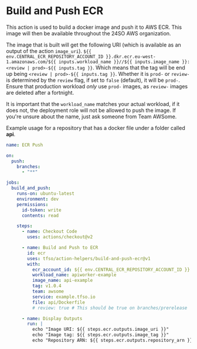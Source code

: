 # Build and Push ECR

This action is used to build a docker image and push it to AWS ECR. This image will then be available throughout the 24SO AWS organization.

The image that is built will get the following URI (which is available as an output of the action `image_uri`). `${{ env.CENTRAL_ECR_REPOSITORY_ACCOUNT_ID }}.dkr.ecr.eu-west-1.amazonaws.com/${{ inputs.workload_name }}//${{ inputs.image_name }}:<review | prod>-${{ inputs.tag }}`. Which means that the tag will be end up being `<review | prod>-${{ inputs.tag }}`. Whether it is `prod-` or `review-` is determined by the `review` flag, if set to `false` (default), it will be `prod-`. Ensure that production workload _only_ use `prod-` images, as `review-` images are deleted after a fortnight.

It is important that the `workload_name` matches your actual workload, if it does not, the deployment role will not be allowed to push the image. If you're unsure about the name, just ask someone from Team AWSome.

Example usage for a repository that has a docker file under a folder called **api**.
```yaml
name: ECR Push

on:
  push:
    branches:
      - "**"

jobs:
  build_and_push:
    runs-on: ubuntu-latest
    environment: dev
    permissions:
      id-token: write
      contents: read

    steps:
      - name: Checkout Code
        uses: actions/checkout@v2

      - name: Build and Push to ECR
        id: ecr
        uses: tfso/action-helpers/build-and-push-ecr@v1
        with:
          ecr_account_id: ${{ env.CENTRAL_ECR_REPOSITORY_ACCOUNT_ID }}
          workload_name: apiworker-example
          image_name: api-example
          tag: v1.0.4
          team: awsome
          service: example.tfso.io
          file: api/Dockerfile
          # review: true # This should be true on branches/prerelease

      - name: Display Outputs
        run: |
          echo "Image URI: ${{ steps.ecr.outputs.image_uri }}"
          echo "Image tag: ${{ steps.ecr.outputs.image_tag }}"
          echo "Repository ARN: ${{ steps.ecr.outputs.repository_arn }}"

```